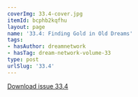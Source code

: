 ```yaml
---
coverImg: 33.4-cover.jpg
itemId: bcphb2kqfhu
layout: page
name: '33.4: Finding Gold in Old Dreams'
tags:
- hasAuthor: dreamnetwork
- hasTag: dream-network-volume-33
type: post
urlSlug: '33.4'
---
```

<a href="../files/pdfs/Volume_33/33.4_gold_in_old_dreams.pdf" download="">Download issue 33.4</a>